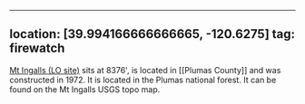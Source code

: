 
---
location: [39.994166666666665, -120.6275]
tag: firewatch
---

[Mt Ingalls (LO site)](http://www.peakbagging.com/CALookoutPhotos/MtIngalls.html) sits at 8376', is located in [[Plumas County]] and was constructed in 1972. It is located in the Plumas national forest. It can be found on the Mt Ingalls USGS topo map.
